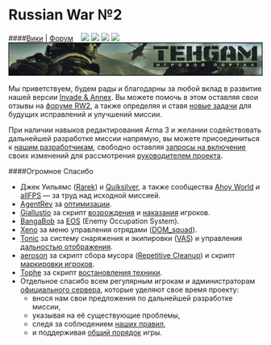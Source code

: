 Russian War №2
==============
####[Вики](https://github.com/TEHGAM/RW2/wiki) | [Форум](http://www.tehgam.com/viewforum.php?f=36)&nbsp;&nbsp;&nbsp;&nbsp;[![](http://img.shields.io/badge/Версия-3.4.1-blue.svg?style=flat)](https://github.com/TEHGAM/RW2/wiki/RW2:-%D0%98%D1%81%D1%82%D0%BE%D1%80%D0%B8%D1%8F) [![](http://img.shields.io/badge/Скачать-1.1_МБ-green.svg?style=flat)](http://www.tehgam.com/viewtopic.php?p=12639&sid=0b59cfe07d8bdfde53a6c1ff56e6c029#p12639) [![](http://img.shields.io/badge/Лицензия-MIT-red.svg?style=flat)](https://github.com/TEHGAM/RW2/blob/master/LICENSE) [![](http://img.shields.io/github/issues/TEHGAM/RW2.svg?label=Задачи&style=flat)](https://github.com/TEHGAM/RW2/issues)
<a href="https://github.com/TEHGAM/RW2"><img src="https://raw.githubusercontent.com/TEHGAM/Docs/master/images/forum/banner-01.jpg" alt="Russian War №2"></a>

Мы приветствуем, будем рады и благодарны за любой вклад в развитие нашей версии [Invade & Annex](https://bitbucket.org/ahoyworld/aw-i-a-2). Вы можете помочь в этом оставляя свои отзывы на [форуме RW2](http://www.tehgam.com/viewforum.php?f=36), а также определяя и ставя [новые задачи](https://github.com/TEHGAM/RW2/issues) для будущих исправлений и улучшений миссии.

При наличии навыков редактирования Arma 3 и желании содействовать дальнейшей разработке миссии напрямую, вы можете присоединиться к [нашим разработчикам](https://github.com/TEHGAM/RW2/graphs/contributors), свободно оставляя [запросы на включение](https://github.com/TEHGAM/RW2/pulls?q=is%3Apr+is%3Aclosed) своих изменений для рассмотрения [руководителем проекта](https://github.com/tym32167).

####Огромное Спасибо
* Джек Уильямс ([Rarek](https://bitbucket.org/Rarek)) и [Quiksilver](http://forums.bistudio.com/member.php?111918-MDCCLXXVI), а также сообщества [Ahoy World](http://www.ahoyworld.co.uk/) и [allFPS](http://allfps.com.au/) — за труд над исходной миссией.
* [AgentRev](https://github.com/AgentRev) за [оптимизации](https://github.com/TEHGAM/RW2/blob/master/co40_Invade_Annex_2_77.Altis/scripts/fpsFix/vehicleManager.sqf).
* [Giallustio](http://www.giallustio.altervista.org/) за скрипт [возрождения](http://www.armaholic.com/page.php?id=18955) и [наказания](http://www.armaholic.com/page.php?id=19099) игроков.
* [BangaBob](http://forums.bistudio.com/member.php?91717-BangaBob) за [EOS](http://www.armaholic.com/page.php?id=20262) (Enemy Occupation System).
* [Xeno](http://dev.withsix.com/users/22) за меню управления отрядами ([DOM_squad](https://github.com/TEHGAM/RW2/tree/master/co40_Invade_Annex_2_77.Altis/scripts/DOM_squad)).
* [Tonic](https://github.com/TAWTonic) за систему снаряжения и экипировки ([VAS](https://github.com/TAWTonic/VAS)) и управления [дальностью отображения](http://www.armaholic.com/page.php?id=19751).
* [aeroson](https://github.com/aeroson) за скрипт сбора мусора ([Repetitive Cleanup](https://github.com/aeroson/a3-misc/blob/master/repetitive_cleanup.sqf)) и скрипт [маркировки игроков](https://github.com/aeroson/a3-misc/blob/master/player_markers.sqf).
* [Tophe](http://meadows.se/) за скрипт [востановления техники](http://www.armaholic.com/page.php?id=6080).
* Отдельное спасибо всем регулярным игрокам и администраторам [официального сервера](https://github.com/TEHGAM/RW2/wiki/RW2:-%D0%A1%D0%B2%D0%BE%D0%B4%D0%BA%D0%B0), которые уделяют свое время проекту:
  * внося нам свои предложения по дальнейшей разработке миссии,
  * указывая на её существующие проблемы,
  * следя за соблюдением [наших правил](https://github.com/TEHGAM/RW2/wiki/RW%3A-%D0%9F%D1%80%D0%B0%D0%B2%D0%B8%D0%BB%D0%B0),
  * и поддерживая [общий порядок](http://tehgam.com/viewtopic.php?f=11&t=6) игры.
